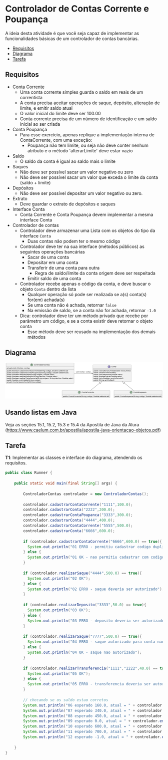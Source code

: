 # Controlador de Contas Corrente e Poupança

A ideia desta atividade é que você seja capaz de implementar as funcionalidades básicas de um controlador de contas bancárias.

- [Requisitos](#requisitos)
- [Diagrama](#diagrama)
- [Tarefa](#tarefa)

## Requisitos

- Conta Corrente
  - Uma conta corrente simples guarda o saldo em reais de um correntista
  - A conta precisa aceitar operações de saque, depósito, alteração de limite, e emitir saldo atual
  - O valor inicial do limite deve ser 100.00
  - Conta corrente precisa de um número de identificação e um saldo inicial ao ser criada
- Conta Poupança
  - Para esse exercício, apenas replique a implementação interna de ContaCorrente, com uma exceção:
    - Poupança não tem limite, ou seja não deve conter nenhum atributo e o método 'alterarLimite' deve estar vazio
- Saldo
  - O saldo da conta é igual ao saldo mais o limite
- Saques
  - Não deve ser possível sacar um valor negativo ou zero
  - Não deve ser possível sacar um valor que exceda o limite da conta (saldo + limite)
- Depósitos
  - Não deve ser possível depositar um valor negativo ou zero.
- Extrato
  - Deve guardar o extrato de depósitos e saques
- Interface Conta
  - Conta Corrente e Conta Poupança devem implementar a mesma interface Conta
- Controlador de contas
  - Controlador deve armazenar uma Lista com os objetos do tipo da interface `Conta` 
    - Duas contas não podem ter o mesmo código
  - Controlador deve ter na sua interface (métodos públicos) as seguintes operações bancárias
    - Sacar de uma conta
    - Depositar em uma conta
    - Transferir de uma conta para outra
      - Regra de saldo/limite da conta origem deve ser respeitada
    - Emitir saldo de uma conta
  - Controlador recebe apenas o código da conta, e deve buscar o objeto `Conta` dentro da lista
    - Qualquer operação só pode ser realizada se a(s) conta(s) for(em) achada(s)
    - Se uma conta não é achada, retornar `false`
    - Na emissão de saldo, se a conta não for achada, retornar `-1.0`
  - Dica: controlador deve ter um método privado que recebe por parâmetro um código, e se a conta existir deve retornar o objeto conta
    - Esse método deve ser reusado na implementação dos demais métodos


## Diagrama
![Diagrama UML](conta-corrente-poupanca.png)

## Usando listas em Java 

Veja as seções 15.1, 15.2, 15.3 e 15.4 da Apostila de Java da Alura (https://www.caelum.com.br/apostila/apostila-java-orientacao-objetos.pdf)

## Tarefa

**T1**: Implementar as classes e interface do diagrama, atendendo os requisitos.

```java
public class Runner {

    public static void main(final String[] args) {

        ControladorContas controlador = new ControladorContas();

        controlador.cadastrarContaCorrente("1111",100.0);
        controlador.cadastrarConta("2222",200.0);
        controlador.cadastrarContaPoupanca("3333",300.0);
        controlador.cadastrarConta("4444",400.0);
        controlador.cadastrarContaCorrente("5555",500.0);
        controlador.cadastrarConta("6666",600.0);

        if (controlador.cadastrarContaCorrente("6666",600.0) == true){
          System.out.println("01 ERRO - permitiu cadastrar codigo duplicado");
        } else {
          System.out.println("01 OK - nao permitiu cadastrar com codigo duplicado");
        }

        if (controlador.realizarSaque("4444",500.0) == true){
          System.out.println("02 OK");
        } else {
          System.out.println("02 ERRO - saque deveria ser autorizado");
        }

        if (controlador.realizarDeposito("3333",50.0) == true){
          System.out.println("03 OK");
        } else {
          System.out.println("03 ERRO - deposito deveria ser autorizado");
        }

        if (controlador.realizarSaque("7777",500.0) == true){
          System.out.println("04 ERRO - saque autorizado para conta nao existente");
        } else {
          System.out.println("04 OK - saque nao autorizado");
        }

        if (controlador.realizarTransferencia("1111","2222",40.0) == true){
          System.out.println("05 OK");
        } else {
          System.out.println("05 ERRO - transferencia deveria ser autorizada");
        }

        // checando se os saldo estao corretos
        System.out.println("06 esperado 160.0, atual = " + controlador.emitirSaldo("1111"));
        System.out.println("07 esperado 340.0, atual = " + controlador.emitirSaldo("2222"));
        System.out.println("08 esperado 450.0, atual = " + controlador.emitirSaldo("3333"));
        System.out.println("09 esperado 0.0, atual = " + controlador.emitirSaldo("4444"));
        System.out.println("10 esperado 600.0, atual = " + controlador.emitirSaldo("5555"));
        System.out.println("11 esperado 700.0, atual = " + controlador.emitirSaldo("6666"));
        System.out.println("12 esperado -1.0, atual = " + controlador.emitirSaldo("9999"));

    }
}
```
